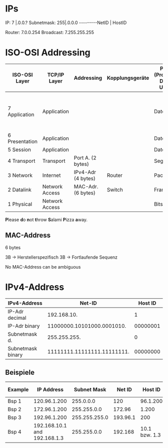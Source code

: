 # IPs

IP:         7  |.0.0.?
Subnetmask: 255|.0.0.0
---------NetID | HostID

Router: 7.0.0.254
Broadcast: 7.255.255.255

# ISO-OSI Addressing

| ISO-OSI Layer | TCP/IP Layer | Addressing | Kopplungsgeräte | PDU (Protocol Data Unit) | Protokolle |
| ------------- | ------------ | ---------- | ---------------- | ----------------------- | ---------- |
| 7 Application | Application  |            |                  | Daten                   | HTTPS(s), DHCP, DNS, FTP, POP3, IMAP, SMTP |
| 6 Presentation | Application |            |                  | Daten                   |            |
| 5 Session      | Application |            |                  | Daten                   |            |
| 4 Transport    | Transport   | Port A. (2 bytes) |           | Segment                 | TCP, UDP   |
| 3 Network      | Internet    | IPv4-Adr (4 bytes) | Router   | Packet                  | ICMP       |
| 2 Datalink     | Network Access | MAC-Adr. (6 bytes) | Switch | Frame                  | Ethernet   |
| 1 Physical     | Network Access |         |                  | Bits                    |            |
**P**lease **d**o **n**ot **t**hrow **S**alami **P**izza **a**way.

## MAC-Address
6 bytes

3B -> Herstellerspezifisch
3B -> Fortlaufende Sequenz

No MAC-Address can be ambiguous

# IPv4-Address

| IPv4-Address | Net-ID | Host ID |
| ------------ | ------ | ------- |
| IP-Adr decimal | 192.168.10. | 1 |
| IP-Adr binary | 11000000.10101000.0001010. | 00000001 |
| Subnetmask d. | 255.255.255. | 0 |
| Subnetmask binary | 11111111.11111111.11111111. | 00000000 |

## Beispiele

| Example | IP Address    | Subnet Mask   | Net ID  | Host ID  | Net Address   | Broadcast Address   |
|---------|---------------|---------------|---------|----------|---------------|---------------------|
| Bsp 1   | 120.96.1.200  | 255.0.0.0     | 120     | 96.1.200 | 120.0.0.0     | 120.255.255.255     |
| Bsp 2   | 172.96.1.200  | 255.255.0.0   | 172.96  | 1.200    | 172.96.0.0    | 120.96.255.255      |
| Bsp 3   | 192.96.1.200  | 255.255.255.0 | 193.96.1| 200      | 193.96.1.0    | 193.96.1.255        |
| Bsp 4   | 192.168.10.1 and 192.168.1.3 | 255.255.0.0 | 192.168 | 10.1 bzw. 1.3 | 192.168.0.0 | 192.168.255.255 |